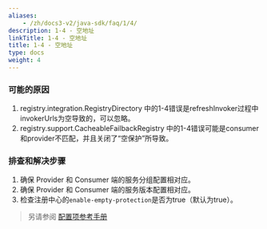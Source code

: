 ```yaml
---
aliases:
    - /zh/docs3-v2/java-sdk/faq/1/4/
description: 1-4 - 空地址
linkTitle: 1-4 - 空地址
title: 1-4 - 空地址
type: docs
weight: 4
---
```



### 可能的原因
1. registry.integration.RegistryDirectory 中的1-4错误是refreshInvoker过程中invokerUrls为空导致的，可以忽略。
2. registry.support.CacheableFailbackRegistry 中的1-4错误可能是consumer和provider不匹配，并且关闭了“空保护”所导致。

### 排查和解决步骤
1. 确保 Provider 和 Consumer 端的服务分组配置相对应。
2. 确保 Provider 和 Consumer 端的服务版本配置相对应。
3. 检查注册中心的`enable-empty-protection`是否为true（默认为true）。

> 另请参阅
[配置项参考手册](../../../reference-manual/config/properties)